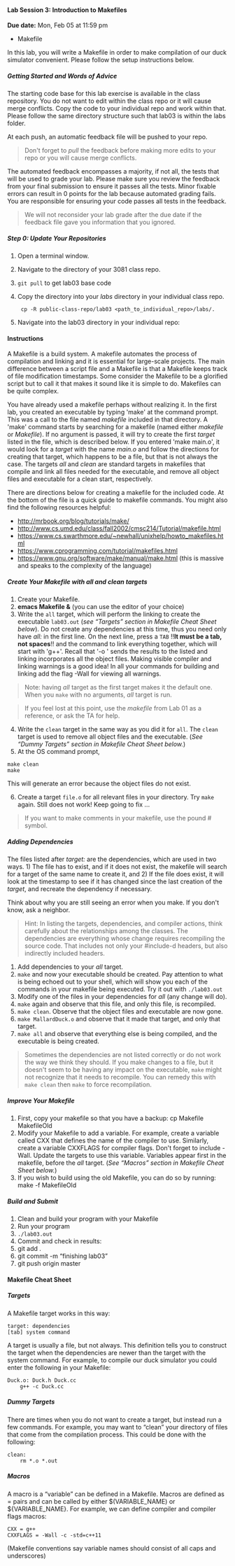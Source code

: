 #### Lab Session 3: Introduction to Makefiles

**Due date:** Mon, Feb 05 at 11:59 pm

-   Makefile

In this lab, you will write a Makefile in order to make compilation of our duck simulator convenient. Please follow the setup instructions below.

 ##### Getting Started and Words of Advice

The starting code base for this lab exercise is available in the class repository. You do not want to edit within the class repo or it will cause merge conflicts. Copy the code to your individual repo and work within that. Please follow the same directory structure such that lab03 is within the labs folder.

At each push, an automatic feedback file will be pushed to your repo.
> Don't forget to _pull_ the feedback before making more edits to your repo or you will cause merge conflicts.

The automated feedback encompasses a majority, if not all, the tests that will be used to grade your lab. Please make sure you review the feedback from your final submission to ensure it passes all the tests. Minor fixable errors can result in 0 points for the lab because automated grading fails. You are responsible for ensuring your code passes all tests in the feedback.

> We will not reconsider your lab grade after the due date if the feedback file gave you information that you ignored.


##### Step 0: Update Your Repositories


1. Open a terminal window.
3. Navigate to the directory of your 3081 class repo.
1. `git pull` to get lab03 base code
1. Copy the directory into your _labs_ directory in your individual class repo.

   ``` cp -R public-class-repo/lab03 <path_to_individual_repo>/labs/.```

1. Navigate into the lab03 directory in your individual repo:

#### Instructions

A Makefile is a build system. A makefile automates the process of compilation and linking and it is essential for large-scale projects. The main difference between a script file and a Makefile is that a Makefile keeps track of file modification timestamps. Some consider the Makefile to be a glorified script but to call it that makes it sound like it is simple to do. Makefiles can be quite complex.

You have already used a makefile perhaps without realizing it. In the first lab, you created an executable by typing 'make' at the command prompt. This was a call to the file named _makefile_ included in that directory. A 'make' command starts by searching for a makefile (named either _makefile_ or _Makefile_). If no argument is passed, it will try to create the first _target_ listed in the file, which is described below. If you entered 'make main.o', it would look for a _target_ with the name _main.o_ and follow the directions for creating that target, which happens to be a file, but that is not always the case. The targets _all_ and _clean_ are standard targets in makefiles that compile and link all files needed for the executable, and remove all object files and executable for a clean start, respectively.

There are directions below for creating a makefile for the included code. At the bottom of the file is a quick guide to makefile commands. You might also find the following resources helpful:

- http://mrbook.org/blog/tutorials/make/
- http://www.cs.umd.edu/class/fall2002/cmsc214/Tutorial/makefile.html
- https://www.cs.swarthmore.edu/~newhall/unixhelp/howto_makefiles.html
- https://www.cprogramming.com/tutorial/makefiles.html
- https://www.gnu.org/software/make/manual/make.html (this is massive and speaks to the complexity of the language)

##### Create Your Makefile with _all_ and _clean_ targets

1.  Create your Makefile.
2.  **emacs Makefile &** (you can use the editor of your choice)
3.  Write the <code>all</code> target, which will perform the linking to create the executable `lab03.out` (_see “Targets” section in Makefile Cheat Sheet below_). Do not create any dependencies at this time, thus you need only have _all:_ in the first line. On the next line, press a <code>TAB</code> !!**It must be a tab, not spaces**!! and the command to link everything together, which will start with 'g++'. Recall that '-o <file>' sends the results to the listed <file> and linking incorporates all the object files. Making visible compiler and linking warnings is a good idea! In all your commands for building and linking add the flag -Wall for viewing all warnings.
> Note: having _all_ target as the first target makes it the default one. When you <code>make</code> with no arguments, _all_ target is run.

> If you feel lost at this point, use the _makefile_ from Lab 01 as a reference, or ask the TA for help.

4.  Write the <code>clean</code> target in the same way as you did it for <code>all</code>. The <code>clean</code> target is used to remove all object files and the executable. (*See “Dummy Targets” section in Makefile Cheat Sheet below.*)
5. At the OS command prompt,
```
make clean
make
```
This will generate an error because the object files do not exist.

6. Create a target <code>file.o</code> for all relevant files in your directory. Try <code>make</code> again.  Still does not work! Keep going to fix ...

> If you want to make comments in your makefile, use the pound # symbol.

##### Adding Dependencies

The files listed after _target:_ are the dependencies, which are used in two ways. 1) The file has to exist, and if it does not exist, the makefile will search for a target of the same name to create it, and 2) If the file does exist, it will look at the timestamp to see if it has changed since the last creation of the _target_, and recreate the dependency if necessary.

Think about why you are still seeing an error when you make. If you don't know, ask a neighbor.

> Hint: In listing the targets, dependencies, and compiler actions, think carefully about the relationships among the classes. The dependencies are everything whose change requires recompiling the source code. That includes not only your #include-d headers, but also indirectly included headers.

1. Add dependencies to your _all_ target.
2. <code>make</code> and now your executable should be created. Pay attention to what is being echoed out to your shell, which will show you each of the commands in your makefile being executed. Try it out with <code>./lab03.out</code>
3. Modify one of the files in your dependencies for _all_ (any change will do).
4. <code>make</code> again and observe that this file, and only this file, is recompiled.
5. <code>make clean</code>. Observe that the object files and executable are now gone.
6. <code>make MallardDuck.o</code> and observe that it made that target, and only that target.
7. <code>make all</code> and observe that everything else is being compiled, and the executable is being created.

> Sometimes the dependencies are not listed correctly or do not work the way we think they should. If you make changes to a file, but it doesn't seem to be having any impact on the executable, <code>make</code> might not recognize that it needs to recompile. You can remedy this with <code>make clean</code> then <code>make</code> to force recompilation.

##### Improve Your Makefile

1.  First, copy your makefile so that you have a backup: cp Makefile MakefileOld
2.  Modify your Makefile to add a variable. For example, create a variable called CXX that defines the name of the compiler to use. Similarly, create a variable CXXFLAGS for compiler flags. Don't forget to include -Wall. Update the targets to use this variable.  Variables appear first in the makefile, before the _all_ target. (*See “Macros” section in Makefile Cheat Sheet below.*)
3.  If you wish to build using the old Makefile, you can do so by running: make -f MakefileOld

##### Build and Submit

1.  Clean and build your program with your Makefile
2.  Run your program
3.  ```./lab03.out```
4.  Commit and check in results:
5.  git add .
6.  git commit -m “finishing lab03”
7.  git push origin master


#### Makefile Cheat Sheet

##### Targets

A Makefile target works in this way:
```
target: dependencies
[tab] system command
```
A target is usually a file, but not always. This definition tells you to construct the target when the dependencies are newer than the target with the system command. For example, to compile our duck simulator you could enter the following in your Makefile:

```
Duck.o: Duck.h Duck.cc
    g++ -c Duck.cc
```

##### Dummy Targets

There are times when you do not want to create a target, but instead run a few commands. For example, you may want to “clean” your directory of files that come from the compilation process. This could be done with the following:
```
clean:
    rm *.o *.out
```

##### Macros

A macro is a “variable” can be defined in a Makefile. Macros are defined as = pairs and can be called by either \$(VARIABLE\_NAME) or \${VARIABLE\_NAME}. For example, we can define compiler and compiler flags macros:

```
CXX = g++
CXXFLAGS = -Wall -c -std=c++11
```

(Makefile conventions say variable names should consist of all caps and underscores)
